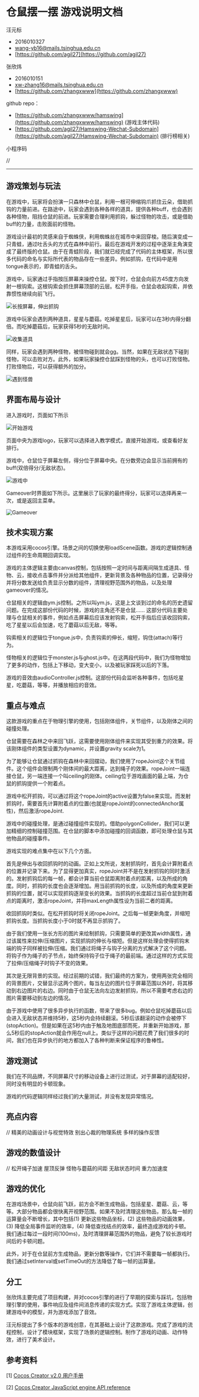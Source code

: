 # 仓鼠摆一摆 游戏说明文档

汪元标 

- 2016010327 
- [wang-yb16@mails.tsinghua.edu.cn](wang-yb16@mails.tsinghua.edu.cn)
- [https://github.com/agil27](https://github.com/agil27)

张欣炜 
- 2016010151 
- [xw-zhang16@mails.tsinghua.edu.cn](xw-zhang16@mails.tsinghua.edu.cn)
- [https://github.com/zhangxwww](https://github.com/zhangxwww) 

github repo：

- [https://github.com/zhangxwww/hamswing](https://github.com/zhangxwww/hamswing) (游戏主体代码)
- [https://github.com/agil27/Hamswing-Wechat-Subdomain](https://github.com/agil27/Hamswing-Wechat-Subdomain) (排行榜相关)

小程序码

//

---

## 游戏策划与玩法

在游戏中，玩家将会扮演一只森林中仓鼠，利用一根可伸缩钩爪抓住云朵，借助抓钩的力量前进。在路途中，玩家会遇到各种各样的道具，提供各种buff，也会遇到各种怪物，阻挡仓鼠的前进。玩家需要合理利用抓钩，躲过怪物的攻击，或是借助buff的力量，击败面前的怪物。

游戏设计最初的灵感来自于蜘蛛侠，利用蜘蛛丝在城市中来回穿梭。随后演变成一只青蛙，通过吐舌头的方式在森林中前行。最后在游戏开发的过程中逐渐主角演变成了最终版的仓鼠。由于在青蛙阶段，我们就已经完成了代码的主体框架，所以很多代码的命名与实际所代表的物品存在一些差异。例如抓钩，在代码中是用tongue表示的，即青蛙的舌头。

游戏中，玩家通过手指按压屏幕来操控仓鼠。按下时，仓鼠会向前方45度方向发射一根钩索。这根钩索会抓住屏幕顶部的云层。松开手指，仓鼠会收起钩索，并依靠惯性继续向前飞行。

![长按屏幕，伸出抓钩](ext\tutorial_0.png)

游戏中玩家会遇到两种道具，星星与蘑菇。吃掉星星后，玩家可以在3秒内得分翻倍。而吃掉蘑菇后，玩家获得5秒的无敌时间。

![收集道具](ext\tutorial_1.png)

同样，玩家会遇到两种怪物，被怪物碰到就会gg。当然，如果在无敌状态下碰到怪物，可以击败对方。此外，如果玩家操控仓鼠踩到怪物的头，也可以打败怪物。打败怪物后，可以获得额外的加分。

![遇到怪兽](ext\tutorial_2.png)

## 界面布局与设计

进入游戏时，页面如下所示

![开始游戏](ext\layout_start.png)

页面中央为游戏logo，玩家可以选择进入教学模式，直接开始游戏，或查看好友排行。

游戏中，仓鼠位于屏幕左侧，得分位于屏幕中央。在分数旁边会显示当前拥有的buff(双倍得分/无敌状态)。

![游戏中](ext\layout_buff.png)

Gameover时界面如下所示。这里展示了玩家的最终得分，玩家可以选择再来一次，或是返回主菜单。

![Gameover](ext\layout_gameover.png)

## 技术实现方案

本游戏采用cocos引擎。场景之间的切换使用loadScene函数。游戏的逻辑控制通过组件的生命周期回调实现。

游戏的主体逻辑主要由canvas控制，包括按照一定时间与距离间隔生成道具、怪物、云，接收点击事件并分派给其他组件，更新背景及各种物品的位置，记录得分并将分数发送给负责显示分数的组件，清理视野范围外的物品，以及处理gameover的情况。

仓鼠相关的逻辑由ym.js控制。之所以叫ym.js，这是上文谈到过的命名的历史遗留问题。在完成这部份代码的时候，游戏的主角还不是仓鼠...... 这部分代码主要处理与仓鼠相关的事件，例如点击屏幕后应该发射钩索，松开手指后应该收回钩索，吃了星星以后会加速，吃了蘑菇以后无敌，等等。

钩索相关的逻辑位于tongue.js中，负责钩索的伸长，缩短，钩住(attach)等行为。

怪物相关的逻辑位于monster.js与ghost.js中。在这两段代码中，我们为怪物增加了更多的动作，包括上下移动，变大变小，以及被玩家踩死以后的下落。

游戏的音效由audioController.js控制。这部份代码会监听各种事件，包括吃星星，吃蘑菇，等等，并播放相应的音效。

## 重点与难点

这款游戏的重点在于物理引擎的使用，包括刚体组件，关节组件，以及刚体之间的碰撞处理。

仓鼠需要在森林之中来回飞跃，这需要使用刚体组件来实现其受到重力的效果。将该刚体组件的类型设置为dynamic，并设置gravity scale为1。

为了能够让仓鼠通过抓钩在森林中来回摆动，我们使用了ropeJoint这个关节组件。这个组件会限制两个刚体间的最大距离，达到绳子的效果。ropeJoint一端连接仓鼠，另一端连接一个叫ceiling的刚体。ceiling位于游戏画面的最上端，为仓鼠的抓钩提供一个附着点。

游戏中松开抓钩，可以通过将这个ropeJoint的active设置为false来实现。而发射抓钩时，需要首先计算附着点的位置(也就是ropeJoint的connectedAnchor属性)，然后激活ropeJoint.

游戏中的碰撞处理，是通过碰撞组件实现的。借助polygonCollider，我们可以更加精细的控制碰撞范围。在仓鼠的脚本中添加碰撞的回调函数，即可处理仓鼠与其他物品的碰撞事件。

游戏实现的难点集中在以下几个方面。

首先是伸出与收回抓钩时的动画。正如上文所说，发射抓钩时，首先会计算附着点的位置并记录下来。为了显得更加真实，ropeJoint并不是在发射抓钩的同时激活的。发射抓钩后的每一帧，都会计算当前仓鼠距离附着点的距离，以及所成的角度。同时，抓钩的长度也会逐渐增加。用当前抓钩的长度，以及所成的角度来更新抓钩的位置，就可以实现抓钩逐渐变长的效果。当抓钩的长度超过当前仓鼠到附着点的距离时，激活ropeJoint，并将maxLength属性设为当前二者的距离。

收回抓钩时类似。在松开抓钩时将关闭ropeJoint。之后每一帧更新角度，并缩短抓钩长度。当抓钩长度小于0时就不再显示抓钩了。

由于我们使用一张长方形的图片来绘制抓钩，只需要简单的更改其width属性，通过该属性来拉伸/压缩图片，实现抓钩的伸长与缩短。但是这样处理会使得抓钩末端的钩子同样被拉伸/压缩。我们通过将绳子与钩子分离的方式解决了这个问题。将钩子作为绳子的子节点，始终保持钩子位于绳子的最前端。通过这样的方式实现了拉伸/压缩绳子时钩子不变的效果。

其次是无限背景的实现。经过前期的试错，我们最终的方案为，使用两张完全相同的背景图片，交替显示这两个图片。每当左边的图片位于屏幕范围以外时，将其移动到右边图片的右边。同时由于仓鼠无法向左边发射抓钩，所以不需要考虑右边的图片需要移动到左边的情况。

由于游戏中使用了很多异步执行的函数，带来了很多bug。例如仓鼠吃掉蘑菇以后会进入无敌状态并维持5秒，这5秒内会持续翻滚。5秒后该翻滚的动作会被停下(stopAction)。但是如果在这5秒内由于触及地图底部而死，并重新开始游戏，那么5秒后的stopAction就会作用在null上。类似于这样的问题花费了我们很多的时间，我们也在异步执行的地方都加入了各种判断来保证程序的鲁棒性。

## 游戏测试

我们在不同品牌，不同屏幕尺寸的移动设备上进行过测试，对于屏幕的适配较好，同时没有明显的卡顿现象。

游戏的代码逻辑同样经过我们的大量测试，并没有发现异常情况。

## 亮点内容

// 精美的动画设计与视觉特效   别出心裁的物理系统   多样的操作反馈

## 游戏的数值设计

// 松开绳子加速  屋顶反弹  怪物与蘑菇的间距  无敌状态时间  重力加速度

## 游戏的优化

在游戏场景中，仓鼠向前飞跃，前方会不断生成物品，包括星星、蘑菇、云，等等。大部分物品都会很快离开视野范围。如果不及时清理这些物品，那么每一帧的运算量会不断增长，其中包括(1) 更新这些物品坐标，(2) 这些物品的动画效果，(3) 降低全局事件监听的效率，(4) 降低查找结点的效率，最终造成游戏的卡顿。我们通过每过一段时间(100ms)，及时清理屏幕范围外的物品，避免了较长游戏时间后的卡顿问题。

此外，对于在仓鼠前方生成物品，更新分数等操作，它们并不需要每一帧都执行。我们通过setInterval或setTimeOut的方法降低了每一帧的运算量。

## 分工

张欣炜主要完成了项目构建，并对cocos引擎的进行了早期的探索与踩坑，包括物理引擎的使用，事件响应及组件间消息传递的实现方式。实现了游戏主体逻辑，创建游戏中的模型，并为游戏添加了音效。

汪元标提出了多个版本的游戏创意，在其基础上设计了这款游戏。完成了游戏的流程控制，设计了模块框架，实现了场景的逻辑控制。制作了游戏的动画、动作特效，进行了美术设计。

## 参考资料

[1\]  [Cocos Creator v2.0 用户手册](https://docs.cocos.com/creator/manual/zh/)

[2\] [Cocos Creator JavaScript engine API reference](https://docs.cocos.com/creator/api/zh/)